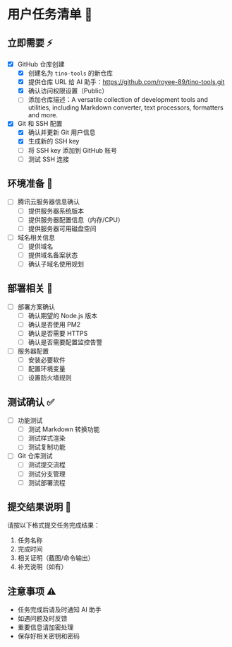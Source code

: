 # 用户任务清单 👤

## 立即需要 ⚡️
- [x] GitHub 仓库创建
  - [x] 创建名为 `tino-tools` 的新仓库
  - [x] 提供仓库 URL 给 AI 助手：https://github.com/royee-89/tino-tools.git
  - [x] 确认访问权限设置（Public）
  - [ ] 添加仓库描述：A versatile collection of development tools and utilities, including Markdown converter, text processors, formatters and more.
- [x] Git 和 SSH 配置
  - [x] 确认并更新 Git 用户信息
  - [x] 生成新的 SSH key
  - [ ] 将 SSH key 添加到 GitHub 账号
  - [ ] 测试 SSH 连接

## 环境准备 🔧
- [ ] 腾讯云服务器信息确认
  - [ ] 提供服务器系统版本
  - [ ] 提供服务器配置信息（内存/CPU）
  - [ ] 提供服务器可用磁盘空间
- [ ] 域名相关信息
  - [ ] 提供域名
  - [ ] 提供域名备案状态
  - [ ] 确认子域名使用规划

## 部署相关 🚀
- [ ] 部署方案确认
  - [ ] 确认期望的 Node.js 版本
  - [ ] 确认是否使用 PM2
  - [ ] 确认是否需要 HTTPS
  - [ ] 确认是否需要配置监控告警
- [ ] 服务器配置
  - [ ] 安装必要软件
  - [ ] 配置环境变量
  - [ ] 设置防火墙规则

## 测试确认 ✅
- [ ] 功能测试
  - [ ] 测试 Markdown 转换功能
  - [ ] 测试样式渲染
  - [ ] 测试复制功能
- [ ] Git 仓库测试
  - [ ] 测试提交流程
  - [ ] 测试分支管理
  - [ ] 测试部署流程

## 提交结果说明 📝
请按以下格式提交任务完成结果：
1. 任务名称
2. 完成时间
3. 相关证明（截图/命令输出）
4. 补充说明（如有）

## 注意事项 ⚠️
- 任务完成后请及时通知 AI 助手
- 如遇问题及时反馈
- 重要信息请加密处理
- 保存好相关密钥和密码 